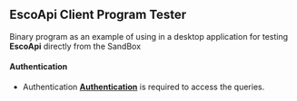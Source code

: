 ## EscoApi Client Program Tester

Binary program as an example of using in a desktop application for testing **EscoApi** directly from the SandBox

#### Authentication

- Authentication [**Authentication**](https://api.sistemasesco.com/swagger-ui/Help.html) is required to access the queries.

